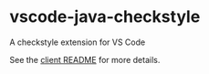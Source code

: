 # vscode-java-checkstyle
A checkstyle extension for VS Code

See the [client README](client/README.md) for more details.
